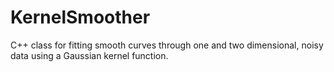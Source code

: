 # KernelSmoother
C++ class for fitting smooth curves through one and two dimensional, noisy data using a Gaussian kernel function.
